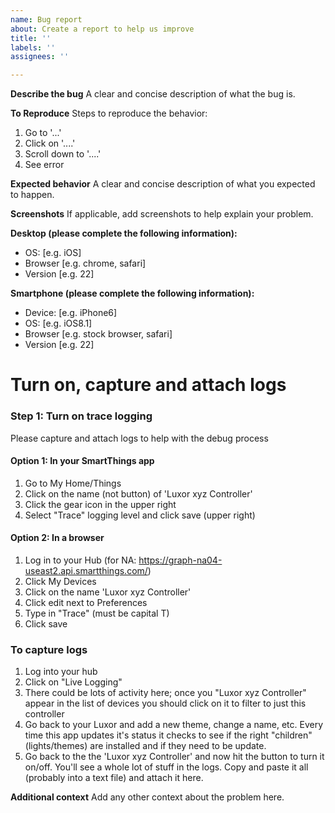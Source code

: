 ```yaml
---
name: Bug report
about: Create a report to help us improve
title: ''
labels: ''
assignees: ''

---
```


**Describe the bug**
A clear and concise description of what the bug is.

**To Reproduce**
Steps to reproduce the behavior:
1. Go to '...'
2. Click on '....'
3. Scroll down to '....'
4. See error

**Expected behavior**
A clear and concise description of what you expected to happen.

**Screenshots**
If applicable, add screenshots to help explain your problem.

**Desktop (please complete the following information):**
 - OS: [e.g. iOS]
 - Browser [e.g. chrome, safari]
 - Version [e.g. 22]

**Smartphone (please complete the following information):**
 - Device: [e.g. iPhone6]
 - OS: [e.g. iOS8.1]
 - Browser [e.g. stock browser, safari]
 - Version [e.g. 22]

# Turn on, capture and attach logs

### Step 1: Turn on trace logging
Please capture and attach logs to help with the debug process 

#### Option 1: In your SmartThings app
1. Go to My Home/Things
2. Click on the name (not button) of 'Luxor xyz Controller'
3. Click the gear icon in the upper right
4. Select "Trace" logging level and click save (upper right)

#### Option 2: In a browser
1. Log in to your Hub (for NA: https://graph-na04-useast2.api.smartthings.com/)
2. Click My Devices
3. Click on the name 'Luxor xyz Controller'
4. Click edit next to Preferences
5. Type in "Trace" (must be capital T)
6. Click save

### To capture logs
1. Log into your hub
2. Click on "Live Logging"
3. There could be lots of activity here; once you "Luxor xyz Controller" appear in the list of devices you should click on it to filter to just this controller
4. Go back to your Luxor and add a new theme, change a name, etc. Every time this app updates it's status it checks to see if the right "children" (lights/themes) are installed and if they need to be update.
5. Go back to the the 'Luxor xyz Controller' and now hit the button to turn it on/off. You'll see a whole lot of stuff in the logs. Copy and paste it all (probably into a text file) and attach it here.

**Additional context**
Add any other context about the problem here.
